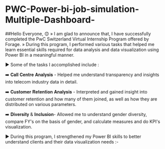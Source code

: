 # PWC-Power-bi-job-simulation-Multiple-Dashboard-

##Hello Everyone, 😊
» I am glad to announce that, I have successfully completed the PwC Switzerland Virtual Internship Program offered by Forage.
» During this program, I performed various tasks that helped me learn essential skills required for data analysis and data visualization using Power BI in a meaningful manner.

 ► Some of the tasks I accomplished include :

➡️ 𝐂𝐚𝐥𝐥 𝐂𝐞𝐧𝐭𝐫𝐞 𝐀𝐧𝐚𝐥𝐲𝐬𝐢𝐬 - Helped me understand transparency and insights into telecom industry data in detail.

➡️ 𝐂𝐮𝐬𝐭𝐨𝐦𝐞𝐫 𝐑𝐞𝐭𝐞𝐧𝐭𝐢𝐨𝐧 𝐀𝐧𝐚𝐥𝐲𝐬𝐢𝐬 - Interpreted and gained insight into customer retention and how many of them joined, as well as how they are distributed on various parameters.

➡️ 𝐃𝐢𝐯𝐞𝐫𝐬𝐢𝐭𝐲 & 𝐈𝐧𝐜𝐥𝐮𝐬𝐢𝐨𝐧- Allowed me to understand gender diversity, compare FY's on the basis of gender, and calculate measures and do KPI's visualization.


 ► During this program, I strengthened my Power BI skills to better understand clients and their data visualization needs :-
